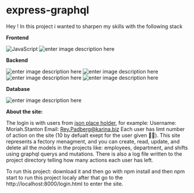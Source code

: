 # express-graphql

Hey !
In this project i wanted to sharpen my skills with the following stack

**Frontend**

![JavaScript](https://camo.githubusercontent.com/41c817de614c0051f789cd2f65d3db0e77d5c36d7fa2d7fc0e11ba2f3f898d30/68747470733a2f2f696d672e736869656c64732e696f2f62616467652f4a6176615363726970742d4637444631453f6c6f676f3d4a617661536372697074266c6f676f436f6c6f723d7768697465267374796c653d666f722d7468652d6261646765)
 ![enter image description here](https://img.shields.io/badge/HTML5-E34F26?style=for-the-badge&logo=html5&logoColor=white)
 
**Backend**

![enter image description here](https://img.shields.io/badge/Node%20js-339933?style=for-the-badge&logo=nodedotjs&logoColor=white)
![enter image description here](https://img.shields.io/badge/Express%20js-000000?style=for-the-badge&logo=express&logoColor=white)
 ![enter image description here](https://img.shields.io/badge/GraphQl-E10098?style=for-the-badge&logo=graphql&logoColor=white)
![enter image description here](https://img.shields.io/badge/JWT-000000?style=for-the-badge&logo=JSON%20web%20tokens&logoColor=white)

**Database**

![enter image description here](https://img.shields.io/badge/MongoDB-4EA94B?style=for-the-badge&logo=mongodb&logoColor=white)


**About the site:**

The login is with users from [json place holder](https://jsonplaceholder.typicode.com/users), for example:
Username: Moriah.Stanton
Email: Rey.Padberg@karina.biz
Each user has limt number of action on the site (10 by defualt exept for the user given ☝🏼️).
This site represents a fectory menagment, and you can create, read, update, and delete all the models in the projects like: employees, department, and shifts using graphql querys and mutations.
There is also a log file written to the project directory telling how many actions each user has left.


To run this project:
download it and then go with npm install and then npm start to run this project localy 
after that go to the http://localhost:8000/login.html to enter the site.
